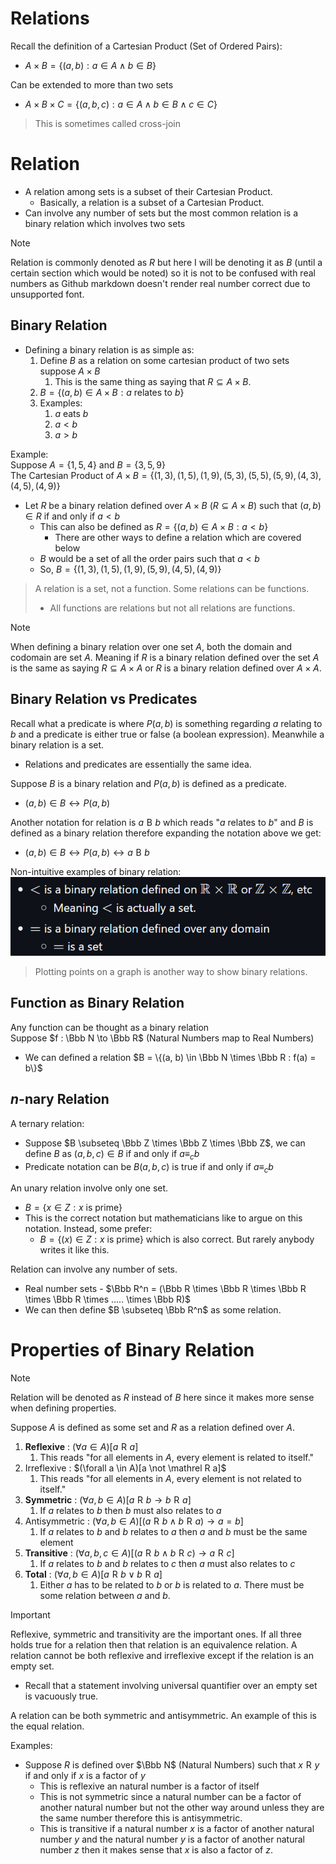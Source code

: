 # Relations


Recall the definition of a Cartesian Product (Set of Ordered Pairs): 
- $A \times B = \{(a, b) : a \in A \wedge b \in B\}$

Can be extended to more than two sets
- $A \times B \times C = \{(a, b, c) : a \in A \wedge b \in B \wedge c \in C\}$

> This is sometimes called cross-join


# Relation

- A relation among sets is a subset of their Cartesian Product.
	- Basically, a relation is a subset of a Cartesian Product. 
- Can involve any number of sets but the most common relation is a binary relation which involves two sets

> [!note]
> Relation is commonly denoted as $R$ but here I will be denoting it as $B$ (until a certain section which would be noted) so it is not to be confused with real numbers as Github markdown doesn't render real number correct due to unsupported font.

## Binary Relation

- Defining a binary relation is as simple as: 
	1. Define $B$ as a relation on some cartesian product of two sets suppose $A \times B$ 
		1. This is the same thing as saying that $R \subseteq A \times B$.
	2. $B = \{(a, b) \in A \times B : a \text { relates to } b\}$
	3. Examples:
		1. $a$ eats $b$
		2. $a < b$
		3. $a > b$

Example:<br>Suppose $A = \{1, 5, 4\}$ and $B = \{3, 5, 9\}$<br>The Cartesian Product of $A \times B = \{(1, 3), (1, 5), (1, 9), (5, 3), (5, 5), (5, 9), (4, 3), (4, 5), (4, 9)\}$
- Let $R$ be a binary relation defined over $A \times B$ $(R \subseteq A \times B)$ such that $(a, b) \in R$ if and only if $a < b$ 
	- This can also be defined as $R = \{(a, b) \in A \times B : a < b\}$
		- There are other ways to define a relation which are covered below
	- $B$ would be a set of all the order pairs such that $a < b$
	- So, $B = \{(1, 3), (1, 5), (1, 9), (5, 9), (4, 5), (4, 9)\}$



> A relation is a set, not a function. Some relations can be functions. 
> - All functions are relations but not all relations are functions.

>[!note]
>
>When defining a binary relation over one set $A$, both the domain and codomain are set $A$. Meaning if $R$ is a binary relation defined over the set $A$ is the same as saying $R \subseteq A \times A$ or $R$ is a binary relation defined over $A \times A$.

## Binary Relation vs Predicates

Recall what a predicate is where $P(a, b)$ is something regarding $a$ relating to $b$ and a predicate is either true or false (a boolean expression). Meanwhile a binary relation is a set.
- Relations and predicates are essentially the same idea. 

Suppose $B$ is a binary relation and $P(a, b)$ is defined as a predicate.
- $(a, b) \in B \leftrightarrow P(a, b)$

Another notation for relation is $a\mathrel B b$ which reads "$a$ relates to $b$" and $B$ is defined as a binary relation therefore expanding the notation above we get:
- $(a, b) \in B \leftrightarrow P(a, b) \leftrightarrow a \mathrel B b$

Non-intuitive examples of binary relation: 
![example](../assets/relation-examples.png)

 

> Plotting points on a graph is another way to show binary relations.

## Function as Binary Relation

Any function can be thought as a binary relation<br>Suppose $f : \Bbb N \to \Bbb R$  (Natural Numbers map to Real Numbers)
- We can defined a relation $B = \{(a, b) \in \Bbb N \times \Bbb R : f(a) = b\}$

## $n$-nary Relation

A ternary relation:
- Suppose $B \subseteq \Bbb Z \times \Bbb Z \times \Bbb Z$, we can define $B$ as $(a, b, c) \in B$ if and only if $a \equiv_c b$
- Predicate notation can be $B(a, b, c)$ is true if and only if $a \equiv_c b$

An unary relation involve only one set.
- $B = \{x \in Z : x \text { is prime}\}$
- This is the correct notation but mathematicians like to argue on this notation. Instead, some prefer:
	- $B = \{ (x) \in Z : x \text { is prime}\}$ which is also correct. But rarely anybody writes it like this. 


Relation can involve any number of sets.
- Real number sets - $\Bbb R^n = (\Bbb R \times \Bbb R \times \Bbb R \times \Bbb R \times ..... \times \Bbb R)$
- We can then define $B \subseteq \Bbb R^n$ as some relation.
# Properties of Binary Relation

> [!note] 
> Relation will be denoted as $R$ instead of $B$ here since it makes more sense when defining properties. 

Suppose $A$ is defined as some set and $R$ as a relation defined over $A$. 
1. **Reflexive** : $(\forall a \in A)[a \mathrel R a]$ 
	1. This reads "for all elements in $A$, every element is related to itself."
2. Irreflexive : $(\forall a  \in A)[a \not \mathrel R a]$
	1. This reads "for all elements in $A$, every element is not related to itself."
3. **Symmetric** : $(\forall a, b \in A)[a \mathrel R b \to b \mathrel R a]$
	1. If $a$ relates to $b$ then $b$ must also relates to $a$
4. Antisymmetric : $(\forall a, b \in A)[(a \mathrel R b \wedge b \mathrel R a) \to a = b]$
	1. If $a$ relates to $b$ and $b$ relates to $a$ then $a$ and $b$ must be the same element
5. **Transitive** : $(\forall a, b, c \in A)[(a \mathrel R b \wedge b \mathrel R c) \to a \mathrel R c]$
	1. If $a$ relates to $b$ and $b$ relates to $c$ then $a$ must also relates to $c$
6. **Total** : $(\forall a, b \in A)[a \mathrel R b \vee b \mathrel R a]$
	1. Either $a$ has to be related to $b$ or $b$ is related to $a$. There must be some relation between $a$ and $b$. 

> [!important]
> Reflexive, symmetric and transitivity are the important ones. If all three holds true for a relation then that relation is an equivalence relation. 
>A relation cannot be both reflexive and irreflexive except if the relation is an empty set.
>- Recall that a statement involving universal quantifier over an empty set is vacuously true. 
>
>A relation can be both symmetric and antisymmetric. An example of this is the equal relation. 


Examples: 
- Suppose $R$ is defined over $\Bbb N$ (Natural Numbers) such that $x \mathrel R y$ if and only if $x$ is a factor of $y$
	- This is reflexive an natural number is a factor of itself
	- This is not symmetric since a natural number can be a factor of another natural number but not the other way around unless they are the same number therefore this is antisymmetric. 
	- This is transitive if a natural number $x$ is a factor of another natural number $y$ and the natural number $y$ is a factor of another natural number $z$ then it makes sense that $x$ is also a factor of $z$. 